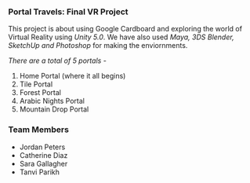 
### Portal Travels: Final VR Project 
This project is about using Google Cardboard and exploring the world of Virtual Reality using *Unity 5.0*. We have also used *Maya, 3DS Blender, SketchUp and Photoshop* for making the enviornments. 

*There are a total of 5 portals* -
  1. Home Portal (where it all begins)
  2. Tile Portal 
  3. Forest Portal
  4. Arabic Nights Portal
  5. Mountain Drop Portal

### Team Members 
- Jordan Peters
- Catherine Diaz
- Sara Gallagher
- Tanvi Parikh

